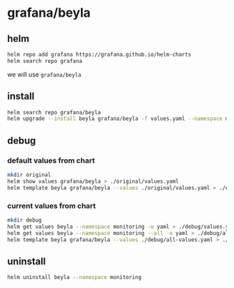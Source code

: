 # grafana/beyla
## helm
```bash
helm repo add grafana https://grafana.github.io/helm-charts
helm search repo grafana
```
we will use `grafana/beyla`

## install
```bash
helm search repo grafana/beyla
helm upgrade --install beyla grafana/beyla -f values.yaml --namespace monitoring --create-namespace
```

## debug

### default values from chart
```bash
mkdir original
helm show values grafana/beyla > ./original/values.yaml
helm template beyla grafana/beyla --values ./original/values.yaml > ./original/rendered.yaml
```

### current values from chart
```bash
mkdir debug
helm get values beyla --namespace monitoring -o yaml > ./debug/values.yaml
helm get values beyla --namespace monitoring --all -o yaml > ./debug/all-values.yaml
helm template beyla grafana/beyla --values ./debug/all-values.yaml > ./debug/rendered.yaml
```

## uninstall
```bash
helm uninstall beyla --namespace monitoring
```